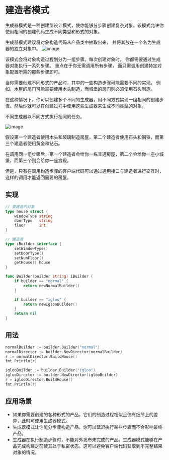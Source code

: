 # 建造者模式
生成器模式是一种创建型设计模式，使你能够分步骤创建复杂对象。该模式允许你使用相同的创建代码生成不同类型和形式的对象。

生成器模式建议将对象构造代码从产品类中抽取出来， 并将其放在一个名为生成器的独立对象中。
![image](https://user-images.githubusercontent.com/65383410/165235715-43884ec1-5c98-4949-80d0-25b89a797bf5.png)

该模式会将对象构造过程划分为一组步骤。每次创建对象时， 你都需要通过生成器对象执行一系列步骤。 重点在于你无需调用所有步骤， 而只需调用创建特定对象配置所需的那些步骤即可。

当你需要创建不同形式的产品时，其中的一些构造步骤可能需要不同的实现。 例如，木屋的房门可能需要使用木头制造，而城堡的房门则必须使用石头制造。

在这种情况下，你可以创建多个不同的生成器，用不同方式实现一组相同的创建步骤。然后你就可以在创建过程中使用这些生成器来生成不同类型的对象。

不同生成器以不同方式执行相同的任务。

![image](https://user-images.githubusercontent.com/65383410/165236788-7f51918d-de7d-4541-89cd-7216fa582bc0.png)

假设第一个建造者使用木头和玻璃制造房屋，第二个建造者使用石头和钢铁，而第三个建造者使用黄金和钻石。

在调用同一组步骤后，第一个建造者会给你一栋普通房屋，第二个会给你一座小城堡，而第三个则会给你一座宫殿。

但是，只有在调用构造步骤的客户端代码可以通过通用接口与建造者进行交互时，这样的调用才能返回需要的房屋。

## 实现

```go
// 要建造的对象
type house struct {
	windowType string
	doorType   string
	floor      int
}

// 建造者
type iBuilder interface {
	setWindowType()
	setDoorType()
	setNumFloor()
	getHouse() house
}

func Builder(builder string) iBuilder {
	if builder == "normal" {
		return newNormalBuilder()
	}

	if builder == "igloo" {
		return newIglooBuilder()
	}
	return nil
}
```

## 用法

```go
normalBuilder := builder.Builder("normal")
normalDirector := builder.NewDirector(normalBuilder)
r := normalDirector.BuildHouse()
fmt.Println(r)

iglooBuilder := builder.Builder("igloo")
iglooDirector := builder.NewDirector(iglooBuilder)
r = iglooDirector.BuildHouse()
fmt.Println(r)
```

## 应用场景
- 如果你需要创建的各种形式的产品，它们的制造过程相似且仅有细节上的差异，此时可使用生成器模式。
- 生成器模式让你能分步骤构造产品。你可以延迟执行某些步骤而不会影响最终产品。
- 生成器在执行制造步骤时，不能对外发布未完成的产品。生成器模式能够在产品完成构建之前使其处于私密状态。这可以避免客户端代码获取到不完整结果对象的情况。